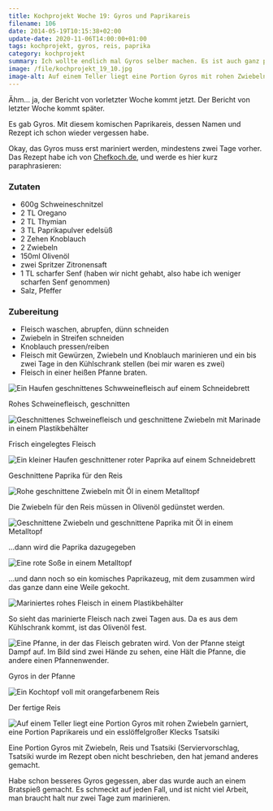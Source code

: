 ```yaml
---
title: Kochprojekt Woche 19: Gyros und Paprikareis
filename: 106
date: 2014-05-19T10:15:38+02:00
update-date: 2020-11-06T14:00:00+01:00
tags: kochprojekt, gyros, reis, paprika
category: kochprojekt
summary: Ich wollte endlich mal Gyros selber machen. Es ist auch ganz passabel geworden.
image: /file/kochprojekt_19_10.jpg
image-alt: Auf einem Teller liegt eine Portion Gyros mit rohen Zwiebeln garniert, eine Portion Paprikareis und ein esslöffelgroßer Klecks Tsatsiki
---
```


Ähm… ja, der Bericht von vorletzter Woche kommt jetzt. Der Bericht von letzter Woche kommt später.

Es gab Gyros. Mit diesem komischen Paprikareis, dessen Namen und Rezept ich schon wieder vergessen habe.

Okay, das Gyros muss erst mariniert werden, mindestens zwei Tage vorher. Das Rezept habe ich von [Chefkoch.de](http://www.chefkoch.de/rezepte/1126311219122852/Gyros.html), und werde es hier kurz paraphrasieren:

### Zutaten

- 600g Schweineschnitzel
- 2 TL Oregano
- 2 TL Thymian
- 3 TL Paprikapulver edelsüß
- 2 Zehen Knoblauch
- 2 Zwiebeln
- 150ml Olivenöl
- zwei Spritzer Zitronensaft
- 1 TL scharfer Senf (haben wir nicht gehabt, also habe ich weniger scharfen Senf genommen)
- Salz, Pfeffer

### Zubereitung

- Fleisch waschen, abrupfen, dünn schneiden
- Zwiebeln in Streifen schneiden
- Knoblauch pressen/reiben
- Fleisch mit Gewürzen, Zwiebeln und Knoblauch marinieren und ein bis zwei Tage in den Kühlschrank stellen (bei mir waren es zwei)
- Fleisch in einer heißen Pfanne braten.

![Ein Haufen geschnittenes Schwweinefleisch auf einem Schneidebrett](/file/kochprojekt_19_01.jpg)

Rohes Schweinefleisch, geschnitten

![Geschnittenes Schweinefleisch und geschnittene Zwiebeln mit Marinade in einem Plastikbehälter](/file/kochprojekt_19_02.jpg)

Frisch eingelegtes Fleisch

![Ein kleiner Haufen geschnittener roter Paprika auf einem Schneidebrett](/file/kochprojekt_19_03.jpg)

Geschnittene Paprika für den Reis

![Rohe geschnittene Zwiebeln mit Öl in einem Metalltopf](/file/kochprojekt_19_04.jpg)

Die Zwiebeln für den Reis müssen in Olivenöl gedünstet werden.

![Geschnittene Zwiebeln und geschnittene Paprika mit Öl in einem Metalltopf](/file/kochprojekt_19_05.jpg)

…dann wird die Paprika dazugegeben

![Eine rote Soße in einem Metalltopf](/file/kochprojekt_19_06.jpg)

…und dann noch so ein komisches Paprikazeug, mit dem zusammen wird das ganze dann eine Weile gekocht.

![Mariniertes rohes Fleisch in einem Plastikbehälter](/file/kochprojekt_19_07.jpg)

So sieht das marinierte Fleisch nach zwei Tagen aus. Da es aus dem Kühlschrank kommt, ist das Olivenöl fest.

![Eine Pfanne, in der das Fleisch gebraten wird. Von der Pfanne steigt Dampf auf. Im Bild sind zwei Hände zu sehen, eine Hält die Pfanne, die andere einen Pfannenwender.](/file/kochprojekt_19_08.jpg)

Gyros in der Pfanne

![Ein Kochtopf voll mit orangefarbenem Reis](/file/kochprojekt_19_09.jpg)

Der fertige Reis

![Auf einem Teller liegt eine Portion Gyros mit rohen Zwiebeln garniert, eine Portion Paprikareis und ein esslöffelgroßer Klecks Tsatsiki](/file/kochprojekt_19_10.jpg)

Eine Portion Gyros mit Zwiebeln, Reis und Tsatsiki (Serviervorschlag, Tsatsiki wurde im Rezept oben nicht beschrieben, den hat jemand anderes gemacht.

Habe schon besseres Gyros gegessen, aber das wurde auch an einem Bratspieß gemacht. Es schmeckt auf jeden Fall, und ist nicht viel Arbeit, man braucht halt nur zwei Tage zum marinieren.
